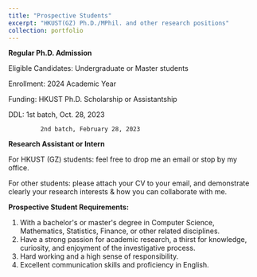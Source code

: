 ```yaml
---
title: "Prospective Students"
excerpt: "HKUST(GZ) Ph.D./MPhil. and other research positions"
collection: portfolio
---
```


**Regular Ph.D. Admission**

Eligible Candidates: Undergraduate or Master students

Enrollment: 2024 Academic Year

Funding: HKUST Ph.D. Scholarship or Assistantship

DDL: 1st batch, Oct. 28, 2023

             2nd batch, February 28, 2023


**Research Assistant or Intern**

For HKUST (GZ) students: feel free to drop me an email or stop by my office.

For other students: please attach your CV to your email, and demonstrate clearly your research interests & how you can collaborate with me.


**Prospective Student Requirements:**
1. With a bachelor's or master's degree in Computer Science, Mathematics, Statistics, Finance, or other related disciplines.
2. Have a strong passion for academic research, a thirst for knowledge, curiosity, and enjoyment of the investigative process.
3. Hard working and a high sense of responsibility.
4. Excellent communication skills and proficiency in English.
